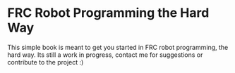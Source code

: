 # FRC Robot Programming the Hard Way

This simple book is meant to get you started in FRC robot programming, the hard way.
Its still a work in progress, contact me for suggestions or contribute to the project :)
